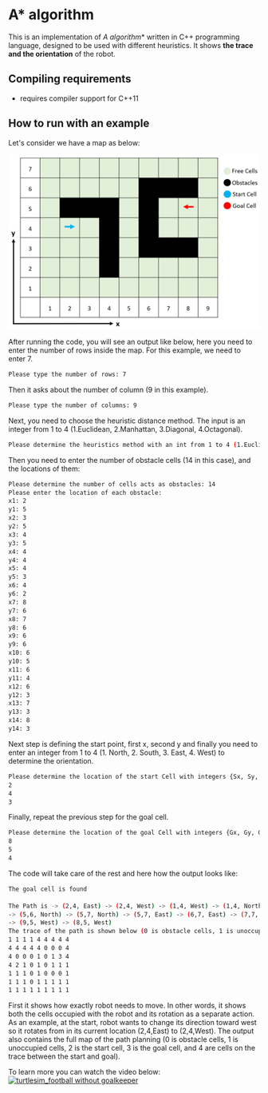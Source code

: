 # A* algorithm 

This is an implementation of **A* algorithm** written in C++ programming language, designed to be used with different heuristics. It shows **the trace and the orientation** of the robot.

## Compiling requirements
- requires compiler support for C++11

## How to run with an example
Let's consider we have a map as below:

![Example scenario](docs/example.PNG)

After running the code, you will see an output like below, here you need to enter the number of rows inside the map. For this example, we need to enter 7.

```sh
Please type the number of rows: 7
```
Then it asks about the number of column (9 in this example).
```sh
Please type the number of columns: 9
```
Next, you need to choose the heuristic distance method. The input is an integer from 1 to 4 (1.Euclidean, 2.Manhattan, 3.Diagonal, 4.Octagonal).
```sh
Please determine the heuristics method with an int from 1 to 4 (1.Euclidean, 2.Manhattan, 3.Diagonal, 4.Octagonal): 1
```
Then you need to enter the number of obstacle cells (14 in this case), and the locations of them:
```sh
Please determine the number of cells acts as obstacles: 14
Please enter the location of each obstacle:
x1: 2
y1: 5
x2: 3
y2: 5
x3: 4
y3: 5
x4: 4
y4: 4
x5: 4
y5: 3
x6: 4
y6: 2
x7: 8
y7: 6
x8: 7
y8: 6
x9: 6
y9: 6
x10: 6
y10: 5
x11: 6
y11: 4
x12: 6
y12: 3
x13: 7
y13: 3
x14: 8
y14: 3
```
Next step is defining the start point, first x, second y and finally you need to enter an integer from 1 to 4 (1. North, 2. South, 3. East, 4. West) to determine the orientation.
```sh
Please determine the location of the start Cell with integers {Sx, Sy, Syaw(1. North, 2. South, 3. East, 4. West)}: 
2
4
3
```
Finally, repeat the previous step for the goal cell.
```sh
Please determine the location of the goal Cell with integers {Gx, Gy, Gyaw(1. North, 2. South, 3. East, 4. West)}: 
8
5
4
```
The code will take care of the rest and here how the output looks like:
```sh
The goal cell is found

The Path is -> (2,4, East) -> (2,4, West) -> (1,4, West) -> (1,4, North) -> (1,5, North) -> (1,6, North) -> (1,6, East) -> (2,6, East) -> (3,6, East) -> (4,6, East) -> (5,6, East) 
-> (5,6, North) -> (5,7, North) -> (5,7, East) -> (6,7, East) -> (7,7, East) -> (8,7, East) -> (9,7, East) -> (9,7, South) -> (9,6, South) -> (9,5, South) 
-> (9,5, West) -> (8,5, West) 
The trace of the path is shown below (0 is obstacle cells, 1 is unoccupied cells, 2 is the start cell, 3 is the goal cell, and 4 are cells between the start and goal):
1 1 1 1 4 4 4 4 4 
4 4 4 4 4 0 0 0 4 
4 0 0 0 1 0 1 3 4 
4 2 1 0 1 0 1 1 1 
1 1 1 0 1 0 0 0 1 
1 1 1 0 1 1 1 1 1 
1 1 1 1 1 1 1 1 1 
```
First it shows how exactly robot needs to move. In other words, it shows both the cells occupied with the robot and its rotation as a separate action. As an example, at the start, robot wants to change its direction toward west so it rotates from in its current location (2,4,East) to (2,4,West). The output also contains the full map of the path planning (0 is obstacle cells, 1 is unoccupied cells, 2 is the start cell, 3 is the goal cell, and 4 are cells on the trace between the start and goal).

To learn more you can watch the video below:
[![turtlesim_football without goalkeeper](https://img.youtube.com/vi/zNnZtOcIQrU/sddefault.jpg)](https://youtu.be/zNnZtOcIQrU)
